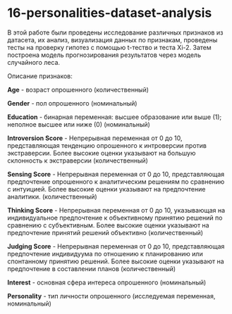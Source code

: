 # 16-personalities-dataset-analysis


В этой работе были проведены исследование различных признаков из датасета, их анализ, визуализация данных по признакам, проведены тесты на проверку гипотез с помощью t-тество и теста Xi-2. Затем построена модель прогнозирования результатов через модель случайного леса.


Описание признаков:

**Age** - возраст опрошенного (количественный)

**Gender** - пол опрошенного (номинальный)

**Education** - бинарная переменная: высшее образование или выше (1); неполное высшее или ниже (0) (номинальный)

**Introversion Score** - Непрерывная переменная от 0 до 10, представляющая тенденцию опрошенного к интроверсии против экстраверсии. Более высокие оценки указывают на большую склонность к экстраверсии (количественный)

**Sensing Score** - Непрерывная переменная от 0 до 10, представляющая предпочтение опрошенного к аналитическим решениям по сравнению с интуицией. Более высокие оценки указывают на предпочтение аналитики. (количественный)

**Thinking Score** - Непрерывная переменная от 0 до 10, указывающая на индивидуальное предпочтение к объективному принятию решений по сравнению с субъективным. Более высокие оценки указывают на предпочтение принятий решений объективно (количественный)

**Judging Score** - Непрерывная переменная от 0 до 10, представляющая предпочтение индивидуума по отношению к планированию или спонтанному принятию решений. Более высокие оценки указывают на предпочтение в составлении планов (количественный)

**Interest** - основная сфера интереса опрошенного (номинальный)

**Personality** - тип личности опрошенного (исследуемая переменная, номинальный)

